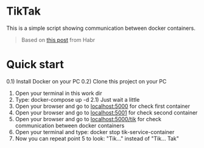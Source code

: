 # TikTak
This is a simple script showing communication between docker containers.
>Based on [this post](https://habr.com/ru/post/554190/) from Habr 

# Quick start
0.1) Install Docker on your PC
0.2) Clone this project on your PC
1) Open your terminal in this work dir
2) Type: docker-compose up -d
2.1) Just wait a little
3) Open your browser and go to [localhost:5000](http://localhost:5000/) for check first container
4) Open your browser and go to [localhost:5001](http://localhost:5001/) for check second container
5) Open your browser and go to [localhost:5000/tik](http://localhost:5000/tik) for check communication between docker containers
6) Open your terminal and type: docker stop tik-service-container
7) Now you can repeat point 5 to look: "Tik..." instead of "Tik... Tak"